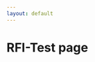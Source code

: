 ```yaml
---
layout: default
---
```


<h1>RFI-Test page</h1>

<script type="text/javascript">
alert('here');
    // $Lightning.use("c:requestForInformationApp", function() {
    //     $Lightning.createComponent(
    //         "c:requestForInformationForm",
    //         {"rfi_controller":"RFI Controller 0000"},
    //         "component",
    //         function(cmp) {
    //             console.log("LWC Component Created.");
    //         }
    //     );
    // });
</script>
